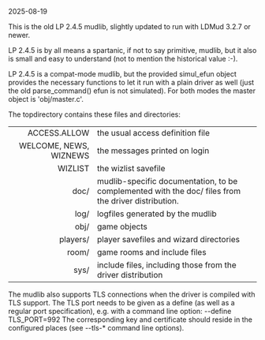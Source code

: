 2025-08-19

This is the old LP 2.4.5 mudlib, slightly updated to run with LDMud 3.2.7 or newer.  

LP 2.4.5 is by all means a spartanic, if not to say primitive, mudlib, but it also is small and easy to understand (not to mention the historical value :-).

LP 2.4.5 is a compat-mode mudlib, but the provided simul_efun object provides the necessary functions to let it run with a plain driver as well (just the old parse_command() efun is not simulated).
For both modes the master object is 'obj/master.c'.  

The topdirectory contains these files and directories:

| | |
|--:|--|
|ACCESS.ALLOW | the usual access definition file |
|WELCOME, NEWS, WIZNEWS | the messages printed on login|
|WIZLIST| the wizlist savefile|
|doc/| mudlib-specific documentation, to be complemented with the doc/ files from the driver distribution.
|log/    | logfiles generated by the mudlib|
|obj/    | game objects|
|players/| player savefiles and wizard directories|
|room/   | game rooms and include files|
|sys/    | include files, including those from the driver distribution|


The mudlib also supports TLS connections when the driver is compiled with TLS support.
The TLS port needs to be given as a define (as well as a regular port specification), e.g. with a command line option:  --define TLS_PORT=992
The corresponding key and certificate should reside in the configured places (see --tls-* command line options).

